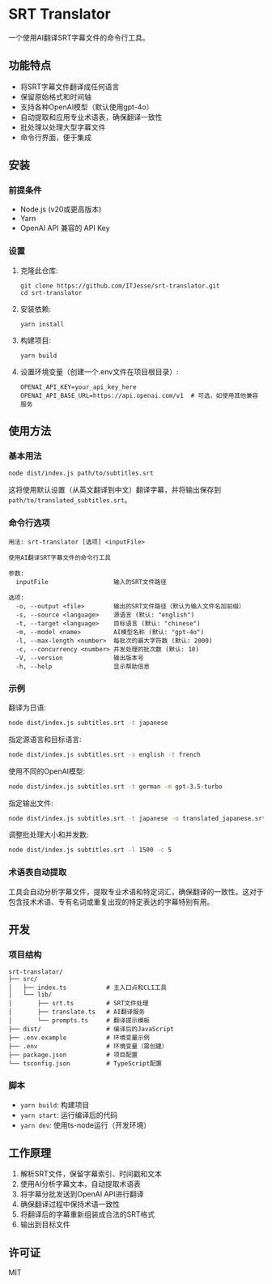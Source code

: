# SRT Translator

一个使用AI翻译SRT字幕文件的命令行工具。

## 功能特点

- 将SRT字幕文件翻译成任何语言
- 保留原始格式和时间轴
- 支持各种OpenAI模型（默认使用gpt-4o）
- 自动提取和应用专业术语表，确保翻译一致性
- 批处理以处理大型字幕文件
- 命令行界面，便于集成

## 安装

### 前提条件

- Node.js (v20或更高版本)
- Yarn
- OpenAI API 兼容的 API Key

### 设置

1. 克隆此仓库:

   ```
   git clone https://github.com/ITJesse/srt-translator.git
   cd srt-translator
   ```

2. 安装依赖:

   ```
   yarn install
   ```

3. 构建项目:

   ```
   yarn build
   ```

4. 设置环境变量（创建一个.env文件在项目根目录）:

   ```
   OPENAI_API_KEY=your_api_key_here
   OPENAI_API_BASE_URL=https://api.openai.com/v1  # 可选，如使用其他兼容服务
   ```

## 使用方法

### 基本用法

```bash
node dist/index.js path/to/subtitles.srt
```

这将使用默认设置（从英文翻译到中文）翻译字幕，并将输出保存到`path/to/translated_subtitles.srt`。

### 命令行选项

```
用法: srt-translator [选项] <inputFile>

使用AI翻译SRT字幕文件的命令行工具

参数:
  inputFile                  输入的SRT文件路径

选项:
  -o, --output <file>        输出的SRT文件路径（默认为输入文件名加前缀）
  -s, --source <language>    源语言 (默认: "english")
  -t, --target <language>    目标语言 (默认: "chinese")
  -m, --model <name>         AI模型名称 (默认: "gpt-4o")
  -l, --max-length <number>  每批次的最大字符数 (默认: 2000)
  -c, --concurrency <number> 并发处理的批次数 (默认: 10)
  -V, --version              输出版本号
  -h, --help                 显示帮助信息
```

### 示例

翻译为日语:

```bash
node dist/index.js subtitles.srt -t japanese
```

指定源语言和目标语言:

```bash
node dist/index.js subtitles.srt -s english -t french
```

使用不同的OpenAI模型:

```bash
node dist/index.js subtitles.srt -t german -m gpt-3.5-turbo
```

指定输出文件:

```bash
node dist/index.js subtitles.srt -t japanese -o translated_japanese.srt
```

调整批处理大小和并发数:

```bash
node dist/index.js subtitles.srt -l 1500 -c 5
```

### 术语表自动提取

工具会自动分析字幕文件，提取专业术语和特定词汇，确保翻译的一致性。这对于包含技术术语、专有名词或重复出现的特定表达的字幕特别有用。

## 开发

### 项目结构

```
srt-translator/
├── src/
│   ├── index.ts           # 主入口点和CLI工具
│   └── lib/
│       ├── srt.ts         # SRT文件处理
│       ├── translate.ts   # AI翻译服务
│       └── prompts.ts     # 翻译提示模板
├── dist/                  # 编译后的JavaScript
├── .env.example           # 环境变量示例
├── .env                   # 环境变量（需创建）
├── package.json           # 项目配置
└── tsconfig.json          # TypeScript配置
```

### 脚本

- `yarn build`: 构建项目
- `yarn start`: 运行编译后的代码
- `yarn dev`: 使用ts-node运行（开发环境）

## 工作原理

1. 解析SRT文件，保留字幕索引、时间戳和文本
2. 使用AI分析字幕文本，自动提取术语表
3. 将字幕分批发送到OpenAI API进行翻译
4. 确保翻译过程中保持术语一致性
5. 将翻译后的字幕重新组装成合法的SRT格式
6. 输出到目标文件

## 许可证

MIT
